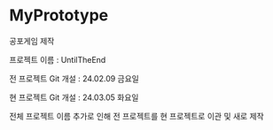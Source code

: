 # MyPrototype
공포게임 제작


프로젝트 이름 : UntilTheEnd

전 프로젝트 Git 개설 : 24.02.09 금요일

현 프로젝트 Git 개설 : 24.03.05 화요일

전체 프로젝트 이름 추가로 인해 전 프로젝트를 현 프로젝트로 이관 및 새로 제작
